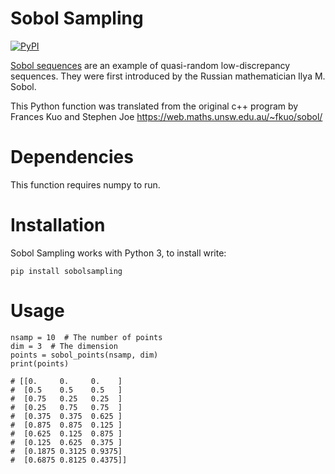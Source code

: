 Sobol Sampling
==========
[![PyPI](http://img.shields.io/pypi/v/sobolsampling.svg)](https://pypi.python.org/pypi/sobolsampling)

[Sobol sequences](https://en.wikipedia.org/wiki/Sobol_sequence) are an example of quasi-random low-discrepancy sequences. They were first introduced by the Russian mathematician Ilya M. Sobol.

This Python function was translated from the original c++ program by Frances Kuo and Stephen Joe https://web.maths.unsw.edu.au/~fkuo/sobol/

# Dependencies
This function requires numpy to run.

# Installation
Sobol Sampling works with Python 3, to install write:

```
pip install sobolsampling
```

# Usage
```{python}
nsamp = 10  # The number of points
dim = 3  # The dimension
points = sobol_points(nsamp, dim)
print(points)

# [[0.     0.     0.    ]
#  [0.5    0.5    0.5   ]
#  [0.75   0.25   0.25  ]
#  [0.25   0.75   0.75  ]
#  [0.375  0.375  0.625 ]
#  [0.875  0.875  0.125 ]
#  [0.625  0.125  0.875 ]
#  [0.125  0.625  0.375 ]
#  [0.1875 0.3125 0.9375]
#  [0.6875 0.8125 0.4375]]
```
